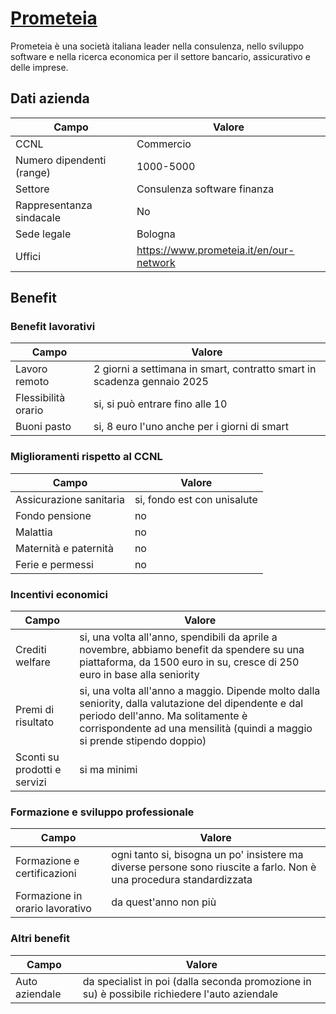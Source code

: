 # [Prometeia](https://www.prometeia.com/it/home)

Prometeia è una società italiana leader nella consulenza, nello sviluppo software e nella ricerca economica per il settore bancario, assicurativo e delle imprese.

## Dati azienda

| **Campo**           | **Valore**                        |
| ------------------------- | --------------------------------------- |
| CCNL                      | Commercio                               |
| Numero dipendenti (range) | 1000-5000                               |
| Settore                   | Consulenza software finanza             |
| Rappresentanza sindacale  | No                                      |
| Sede legale               | Bologna                                 |
| Uffici                    | https://www.prometeia.it/en/our-network |

## Benefit

### Benefit lavorativi

| **Campo**      | **Valore**                                                        |
| -------------------- | ----------------------------------------------------------------------- |
| Lavoro remoto        | 2 giorni a settimana in smart, contratto smart in scadenza gennaio 2025 |
| Flessibilità orario | si, si può entrare fino alle 10                                        |
| Buoni pasto          | si, 8 euro l'uno anche per i giorni di smart                            |

### Miglioramenti rispetto al CCNL

| **Campo**         | **Valore**            |
| ----------------------- | --------------------------- |
| Assicurazione sanitaria | si, fondo est con unisalute |
| Fondo pensione          | no                          |
| Malattia                | no                          |
| Maternità e paternità | no                          |
| Ferie e permessi        | no                          |

### Incentivi economici

| **Campo**              | **Valore**                                                                                                                                                                                                         |
| ---------------------------- | ------------------------------------------------------------------------------------------------------------------------------------------------------------------------------------------------------------------------ |
| Crediti welfare              | si, una volta all'anno, spendibili da aprile a novembre, abbiamo benefit da spendere su una piattaforma, da 1500 euro in su, cresce di 250 euro in base alla seniority                                                   |
| Premi di risultato           | si, una volta all'anno a maggio. Dipende molto dalla seniority, dalla valutazione del dipendente e dal periodo dell'anno. Ma solitamente è corrispondente ad una mensilità (quindi a maggio si prende stipendo doppio) |
| Sconti su prodotti e servizi | si ma minimi                                                                                                                                                                                                             |

### Formazione e sviluppo professionale

| **Campo**                 | **Valore**                                                                                                      |
| ------------------------------- | --------------------------------------------------------------------------------------------------------------------- |
| Formazione e certificazioni     | ogni tanto si, bisogna un po' insistere ma diverse persone sono riuscite a farlo. Non è una procedura standardizzata |
| Formazione in orario lavorativo | da quest'anno non più                                                                                                |

### Altri benefit

| **Campo** | **Valore**                                                                               |
| --------------- | ---------------------------------------------------------------------------------------------- |
| Auto aziendale  | da specialist in poi (dalla seconda promozione in su) è possibile richiedere l'auto aziendale |
